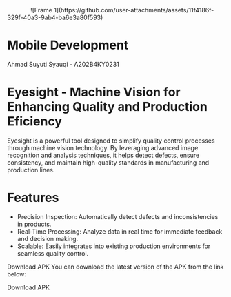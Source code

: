 <img href="Uploading Logo Eyesight no-bg.png" width="50px" />
![Frame 1](https://github.com/user-attachments/assets/11f4186f-329f-40a3-9ab4-ba6e3a80f593)

# Mobile Development
Ahmad Suyuti Syauqi - A202B4KY0231

# Eyesight - Machine Vision for Enhancing Quality and Production Eficiency
Eyesight is a powerful tool designed to simplify quality control processes through machine vision technology. By leveraging advanced image recognition and analysis techniques, it helps detect defects, ensure consistency, and maintain high-quality standards in manufacturing and production lines.

# Features
- Precision Inspection: Automatically detect defects and inconsistencies in products.
- Real-Time Processing: Analyze data in real time for immediate feedback and decision making.
- Scalable: Easily integrates into existing production environments for seamless quality control.

Download APK
You can download the latest version of the APK from the link below:

Download APK
